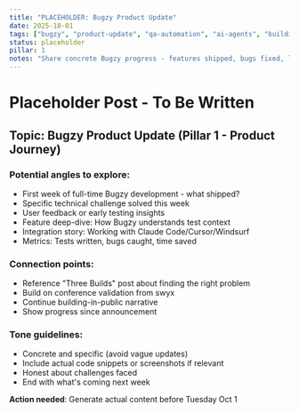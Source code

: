 ```yaml
---
title: "PLACEHOLDER: Bugzy Product Update"
date: 2025-10-01
tags: ["bugzy", "product-update", "qa-automation", "ai-agents", "building-in-public"]
status: placeholder
pillar: 1
notes: "Share concrete Bugzy progress - features shipped, bugs fixed, learnings"
---
```


# Placeholder Post - To Be Written

## Topic: Bugzy Product Update (Pillar 1 - Product Journey)

### Potential angles to explore:
- First week of full-time Bugzy development - what shipped?
- Specific technical challenge solved this week
- User feedback or early testing insights
- Feature deep-dive: How Bugzy understands test context
- Integration story: Working with Claude Code/Cursor/Windsurf
- Metrics: Tests written, bugs caught, time saved

### Connection points:
- Reference "Three Builds" post about finding the right problem
- Build on conference validation from swyx
- Continue building-in-public narrative
- Show progress since announcement

### Tone guidelines:
- Concrete and specific (avoid vague updates)
- Include actual code snippets or screenshots if relevant
- Honest about challenges faced
- End with what's coming next week

**Action needed**: Generate actual content before Tuesday Oct 1